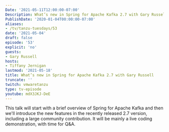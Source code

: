 ```yaml
---
Date: '2021-05-11T12:00:00-07:00'
Description: What’s new in Spring for Apache Kafka 2.7 with Gary Russell
PublishDate: '2020-01-04T00:00:00-07:00'
aliases:
- /tv/tanzu-tuesdays/53
date: '2021-05-04'
draft: false
episode: '53'
explicit: 'no'
guests:
- Gary Russell
hosts:
- Tiffany Jernigan
lastmod: '2021-05-18'
title: What’s new in Spring for Apache Kafka 2.7 with Gary Russell
truncate: ''
twitch: vmwaretanzu
type: tv-episode
youtube: mdX3JKJ-DeE
---
```


This talk will start with a brief overview of Spring for Apache Kafka and then we'll introduce the new features in the recently released 2.7 version, including a large community contribution. It will be mainly a live coding demonstration, with time for Q&A.